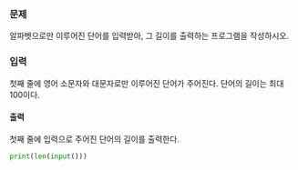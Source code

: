 ### 문제

알파벳으로만 이루어진 단어를 입력받아, 그 길이를 출력하는 프로그램을 작성하시오.

### 입력

첫째 줄에 영어 소문자와 대문자로만 이루어진 단어가 주어진다. 단어의 길이는 최대 100이다.

#### 출력

첫째 줄에 입력으로 주어진 단어의 길이를 출력한다.

```python
print(len(input()))
```

